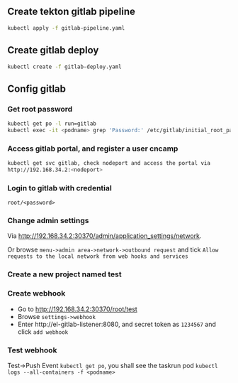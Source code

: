 ## Create tekton gitlab pipeline

```sh
kubectl apply -f gitlab-pipeline.yaml
```

## Create gitlab deploy

```sh
kubectl create -f gitlab-deploy.yaml
```

## Config gitlab

### Get root password

```sh
kubectl get po -l run=gitlab
kubectl exec -it <podname> grep 'Password:' /etc/gitlab/initial_root_password
```

### Access gitlab portal, and register a user cncamp

```sh
kubectl get svc gitlab, check nodeport and access the portal via
http://192.168.34.2:<nodeport>
```

### Login to gitlab with credential

`root/<password>`

### Change admin settings

Via http://192.168.34.2:30370/admin/application_settings/network.

Or browse `menu->admin area->network->outbound request` and tick `Allow requests to the local network from web hooks and services`

### Create a new project named test

### Create webhook

- Go to http://192.168.34.2:30370/root/test
- Browse `settings->webhook`
- Enter http://el-gitlab-listener:8080, and secret token as `1234567` and click `add webhook`

### Test webhook

Test->Push Event
`kubectl get po`, you shall see the taskrun pod
`kubectl logs --all-containers -f <podname>`

